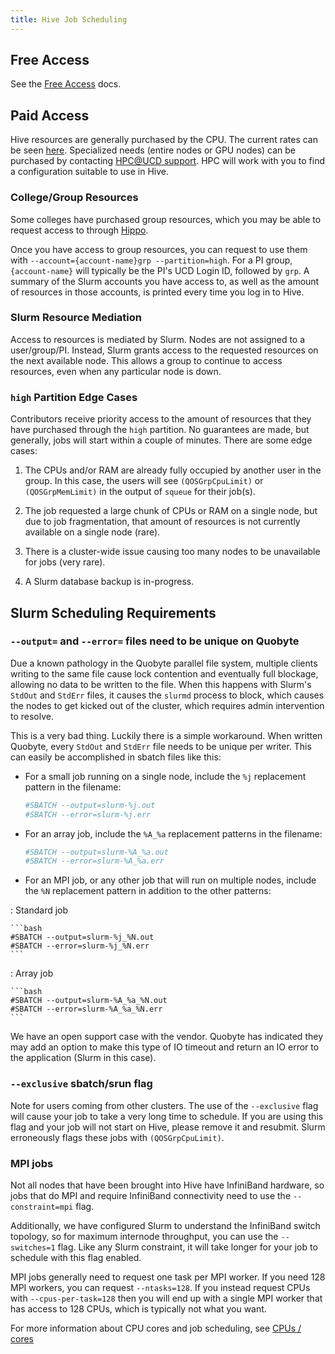 ```yaml
---
title: Hive Job Scheduling
---
```


## Free Access

See the [Free Access](../scheduler/free-access.md#hive) docs.

## Paid Access

Hive resources are generally purchased by the CPU. The current rates can be seen [here](https://hpc.ucdavis.edu/rates).
Specialized needs (entire nodes or GPU nodes) can be purchased by contacting [HPC@UCD support](../support.md). HPC will
work with you to find a configuration suitable to use in Hive.

### College/Group Resources

Some colleges have purchased group resources, which you may be able to request access to through
[Hippo](../general/account-requests.md#how-to-request-access-to-another-group-on-a-cluster).

Once you have access to group resources, you can request to use them with
`--account={account-name}grp --partition=high`. For a PI group, `{account-name}` will typically be the PI's UCD Login
ID, followed by `grp`. A summary of the Slurm accounts you have access to, as well as the amount of resources in those
accounts, is printed every time you log in to Hive.

### Slurm Resource Mediation

Access to resources is mediated by Slurm. Nodes are not assigned to a user/group/PI. Instead, Slurm grants access to the
requested resources on the next available node. This allows a group to continue to access resources, even when any
particular node is down.

### `high` Partition Edge Cases

Contributors receive priority access to the amount of resources that they have purchased through the `high` partition.
No guarantees are made, but generally, jobs will start within a couple of minutes. There are some edge cases:

1. The CPUs and/or RAM are already fully occupied by another user in the group. In this case, the users will see
   `(QOSGrpCpuLimit)` or `(QOSGrpMemLimit)` in the output of `squeue` for their job(s).

1. The job requested a large chunk of CPUs or RAM on a single node, but due to job fragmentation, that amount of
   resources is not currently available on a single node (rare).

1. There is a cluster-wide issue causing too many nodes to be unavailable for jobs (very rare).

1. A Slurm database backup is in-progress.

## Slurm Scheduling Requirements

### `--output=` and `--error=` files need to be unique on Quobyte

Due a known pathology in the Quobyte parallel file system, multiple clients writing to the same file cause lock
contention and eventually full blockage, allowing no data to be written to the file. When this happens with Slurm's
`StdOut` and `StdErr` files, it causes the `slurmd` process to block, which causes the nodes to get kicked out of the
cluster, which requires admin intervention to resolve.

This is a very bad thing. Luckily there is a simple workaround. When written Quobyte, every `StdOut` and `StdErr` file
needs to be unique per writer. This can easily be accomplished in sbatch files like this:

-   For a small job running on a single node, include the `%j` replacement pattern in the filename:

    ```bash
    #SBATCH --output=slurm-%j.out
    #SBATCH --error=slurm-%j.err
    ```

-   For an array job, include the `%A_%a` replacement patterns in the filename:

    ```bash
    #SBATCH --output=slurm-%A_%a.out
    #SBATCH --error=slurm-%A_%a.err
    ```

-   For an MPI job, or any other job that will run on multiple nodes, include the `%N` replacement pattern in addition
    to the other patterns:

: Standard job

    ```bash
    #SBATCH --output=slurm-%j_%N.out
    #SBATCH --error=slurm-%j_%N.err
    ```

: Array job

    ```bash
    #SBATCH --output=slurm-%A_%a_%N.out
    #SBATCH --error=slurm-%A_%a_%N.err
    ```

We have an open support case with the vendor. Quobyte has indicated they may add an option to make this type of IO
timeout and return an IO error to the application (Slurm in this case).

### `--exclusive` sbatch/srun flag

Note for users coming from other clusters. The use of the `--exclusive` flag will cause your job to take a very long
time to schedule. If you are using this flag and your job will not start on Hive, please remove it and resubmit. Slurm
erroneously flags these jobs with `(QOSGrpCpuLimit)`.

### MPI jobs

Not all nodes that have been brought into Hive have InfiniBand hardware, so jobs that do MPI and require InfiniBand
connectivity need to use the `--constraint=mpi` flag.

Additionally, we have configured Slurm to understand the InfiniBand switch topology, so for maximum internode
throughput, you can use the `--switches=1` flag. Like any Slurm constraint, it will take longer for your job to schedule
with this flag enabled.

MPI jobs generally need to request one task per MPI worker. If you need 128 MPI workers, you can request `--ntasks=128`.
If you instead request CPUs with `--cpus-per-task=128` then you will end up with a single MPI worker that has access to
128 CPUs, which is typically not what you want.

For more information about CPU cores and job scheduling, see [CPUs / cores](../../scheduler/resources/#cpus-cores)
